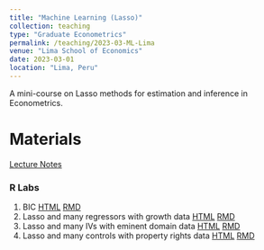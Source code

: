 ```yaml
---
title: "Machine Learning (Lasso)"
collection: teaching
type: "Graduate Econometrics"
permalink: /teaching/2023-03-ML-Lima
venue: "Lima School of Economics"
date: 2023-03-01
location: "Lima, Peru"
---
```


A mini-course on Lasso methods for estimation and inference in Econometrics.


Materials
======

[Lecture Notes](/files/Lima_2023/LectureNotesLima2023.pdf)

### R Labs
1. BIC [HTML](/files/Lima_2023/R/Lab_01_BIC.html) [RMD](/files/Lima_2023/R/Lab_01_BIC.Rmd)
2. Lasso and many regressors with growth data [HTML](/files/Lima_2023/R/Lab_02_Lasso.html) [RMD](/files/Lima_2023/R/Lab_02_Lasso.Rmd)
3. Lasso and many IVs with eminent domain data [HTML](/files/Lima_2023/R/Lab_04_Lasso_IV_Eminent_Domain.html) [RMD](/files/Lima_2023/R/Lab_04_Lasso_IV_Eminent_Domain.Rmd) 
4. Lasso and many controls with property rights data [HTML](/files/Lima_2023/R/Lab_04_Lasso_IV_Property_Rights_Development.html) [RMD](/files/Lima_2023/R/Lab_04_Lasso_IV_Property_Rights_Development.Rmd)
